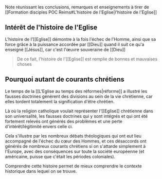 Note réunissant les conclusions, remarques et enseignements à tirer de [[Formation disciples POC Reims#L'histoire de l'Eglise|l'histoire de l'Eglise]]
## Intérêt de l'histoire de l'Eglise
L'histoire de l'[[Eglise]] démontre à la fois l'échec de l'Homme, ainsi que sa force grâce à la puissance accordée par [[Dieu]] quand il suit ce qu'a enseigné [[Jésus]], car c'est l'œuvre souveraine de [[Dieu]]
> De ce fait, l'histoire de l'[[Eglise]] est remplie de bonnes et mauvaises choses
## Pourquoi autant de courants chrétiens
Le temps de la [[L'Eglise au temps des réformes|réforme]] a illustré les fausses doctrines génèrent des divisions au sein de la vie chrétienne, car elles tordent totalement la signification d'être chrétien.

Là où la religion catholique voulait représenter l'[[Eglise]] chrétienne dans son universalité, les fausses doctrines qui y sont intégrés et qui ont été fortement relevés ont générés des problèmes et une perte d'intérêt/légitimité envers celle ci.

Cela s'illustre par les nombreux débats théologiques qui ont eut lieu accompagné de l'échec du cœur des Hommes, et ces désaccords ont générés de nombreux courants chrétiens si on s'attarde simplement à l'Europe, avec des conséquences sur toute la société européenne (et américaine, puisse que c'était les périodes coloniales).

Comprendre cette histoire permet de mieux comprendre le contexte historique dans lequel on se trouve.